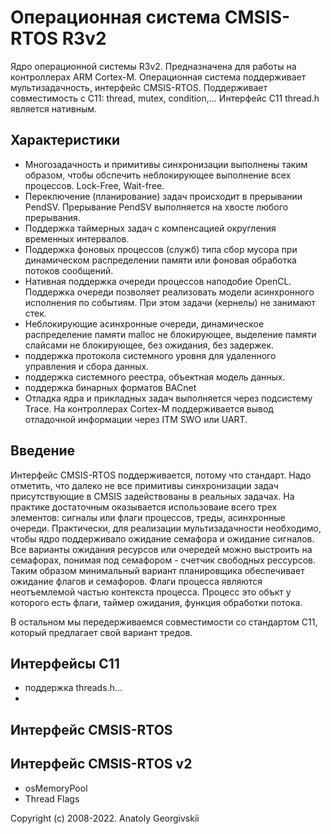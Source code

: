 # Операционная система CMSIS-RTOS R3v2 
Ядро операционной системы R3v2. Предназначена для работы на контроллерах ARM Cortex-M. Операционная система поддерживает мультизадачность, интерфейс CMSIS-RTOS. Поддерживает совместимость с С11: thread, mutex, condition,... Интерфейс C11 thread.h является нативным. 

## Характеристики

- Многозадачность и примитивы синхронизации выполнены таким образом, чтобы обспечить неблокирующее выполнение всех процессов. Lock-Free, Wait-free.
- Переключение (планирование) задач происходит в прерывании PendSV. Прерывание PendSV выполняется на хвосте любого прерывания. 
- Поддержка таймерных задач с компенсацией округления временных интервалов.
- Поддержка фоновых процессов (служб) типа сбор мусора при динамическом распределении памяти или фоновая обработка потоков сообщений. 
- Нативная поддержка очереди процессов наподобие OpenCL. Поддержка очереди позволяет реализовать модели асинхронного исполнения по событиям. При этом задачи (кернелы) не занимают стек. 
- Неблокирующие асинхронные очереди, динамическое распределение памяти malloc не блокирующее,  выделение памяти слайсами не блокирующее, без ожидания, без задержек. 
- поддержка протокола системного уровня для удаленного управления и сбора данных. 
- поддержка системного реестра, объектная модель данных. 
- поддержка бинарных форматов BACnet
- Отладка ядра и прикладных задач выполняется через подсистему Trace. На контроллерах Cortex-M поддерживается вывод отладочной информации через ITM SWO или UART.

## Введение
Интерфейс CMSIS-RTOS поддерживается, потому что стандарт. Надо отметить, что далеко не все примитивы синхронизации задач присутствующие в CMSIS задействованы в реальных задачах. На практике достаточным оказывается использоваие всего трех элементов: сигналы или флаги процессов, треды, асинхронные очереди. Практически, для реализации мультизадачности необходимо, чтобы ядро поддерживало ожидание семафора и ожидание сигналов. Все варианты ожидания ресурсов или очередей можно выстроить на семафорах, понимая под семафором - счетчик свободных рессурсов. Таким образом минимальный вариант планировщика обеспечивает ожидание флагов и семафоров. Флаги процесса являются неотъемлемой частью контекста процесса. Процесс это объкт у которого есть флаги, таймер ожидания, функция обработки потока.

В остальном мы передерживаемся совместимости со стандартом C11, который предлагает свой вариант тредов. 

## Интерфейсы С11
* поддержка threads.h...
* 


## Интерфейс CMSIS-RTOS 
## Интерфейс CMSIS-RTOS v2
* osMemoryPool
* Thread Flags

Copyright (c) 2008-2022. Anatoly Georgivskii
